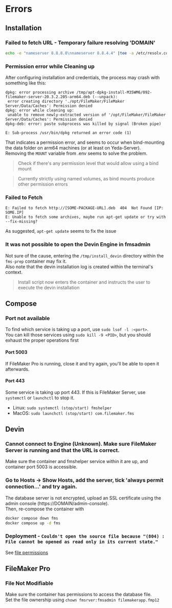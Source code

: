 # Errors
## Installation
### Failed to fetch URL - Temporary failure resolving 'DOMAIN'
```sh
echo -e "nameserver 8.8.8.8\nnameserver 8.8.4.4" |tee -a /etc/resolv.conf
```

### Permission error while Cleaning up 
After configuring installation and credentials, the process may crash with something like this:
```
dpkg: error processing archive /tmp/apt-dpkg-install-M35WM6/092-filemaker-server-20.3.2.205-arm64.deb (--unpack):
 error creating directory './opt/FileMaker/FileMaker Server/Data/Caches': Permission denied
dpkg: error while cleaning up:
 unable to remove newly-extracted version of '/opt/FileMaker/FileMaker Server/Data/Caches': Permission denied
dpkg-deb: error: paste subprocess was killed by signal (Broken pipe)

E: Sub-process /usr/bin/dpkg returned an error code (1)
```

That indicates a permission error, and seems to occur when bind-mounting the data folder on arm64 machines (or at least on Yeda-Server).<br>
Removing the `MOUNT` variable from .env seems to solve the problem.
> Check if there's any permission level that would allow using a bind mount

> Currently strictly using named volumes, as bind mounts produce other permission errors

### Failed to Fetch
```console
E: Failed to fetch http://[SOME-PACKAGE-URL].deb  404  Not Found [IP: SOME.IP]
E: Unable to fetch some archives, maybe run apt-get update or try with --fix-missing?
```
As suggested, `apt-get update` seems to fix the issue

### It was not possible to open the Devin Engine in fmsadmin
Not sure of the cause, entering the `/tmp/install_devin` directory within the `fms-prep` container may fix it.<br>
Also note that the devin installation log is created within the terminal's context.
> Install script now enters the container and instructs the user to execute the devin installation

## Compose
### Port not available
To find which service is taking up a port, use `sudo lsof -l :<port>`.<br>
You can kill those services using `sudo kill -9 <PID>`, but you should exhaust the proper operations first

#### Port 5003
If FileMaker Pro is running, close it and try again, you'll be able to open it afterwards.

#### Port 443
Some service is taking up port 443. If this is FileMaker Server, use `systemctl` or `launchctl` to stop it.<br>
- Linux: `sudo systemctl (stop/start) fmshelper`
- MacOS: `sudo launchctl (stop/start) com.filemaker.fms`

## Devin
### Cannot connect to Engine (Unknown). Make sure FileMaker Server is running and that the URL is correct.
Make sure the container and fmshelper service within it are up, and container port 5003 is accessible.

### Go to Hosts -> Show Hosts, add the server, tick 'always permit connection...' and try again.
The database server is not encrypted, upload an SSL certificate using the admin console (https://DOMAIN/admin-console).<br>
Then, re-compose the container with 
```sh
docker compose down fms
docker compose up -d fms
```

### Deployment - `Couldn't open the source file because "(804) : File cannot be opened as read only in its current state."`
See [file permissions](#file-not-modifiable)

## FileMaker Pro
### File Not Modifiable
Make sure the container has permissions to access the database file.<br>
Set the file ownership using `chown fmsrver:fmsadmin filemakerapp.fmp12`
